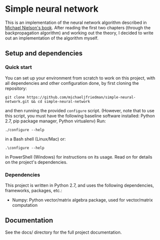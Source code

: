 # Simple neural network
This is an implementation of the neural network algorithm described in [Michael Nielson's book](http://neuralnetworksanddeeplearning.com/index.html). After reading the first two chapters (through the backpropagation algorithm) and working out the theory, I decided to write out an implementation of the algorithm myself.

## Setup and dependencies
### Quick start
You can set up your environment from scratch to work on this project, with all dependencies and other configuration done, by first cloning the repository:
```
git clone https://github.com/michaeljfriedman/simple-neural-network.git && cd simple-neural-network
```
and then running the provided `configure` script. (However, note that to use this script, you must have the following baseline software installed: Python 2.7, pip package manager, Python virtualenv) Run:
```
./configure --help
```
in a Bash shell (Linux/Mac) or:
```
.\configure --help
```
in PowerShell (Windows) for instructions on its usage. Read on for details on the project's dependencies.

### Dependencies
This project is written in Python 2.7, and uses the following dependencies, frameworks, packages, etc.:

- Numpy: Python vector/matrix algebra package, used for vector/matrix computation

## Documentation
See the docs/ directory for the full project documentation.
